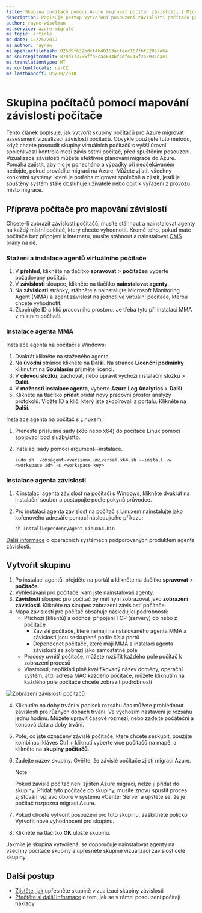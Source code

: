 ```yaml
---
title: Skupina počítačů pomocí Azure migrovat počítač závislosti | Microsoft Docs
description: Popisuje postup vytvoření posouzení závislosti počítače pomocí služby Azure migrovat.
author: rayne-wiselman
ms.service: azure-migrate
ms.topic: article
ms.date: 12/25/2017
ms.author: raynew
ms.openlocfilehash: 026d9f632bdcf4b40163acfeec167fbf22057a64
ms.sourcegitcommit: 870d372785ffa8ca46346f4dfe215f245931dae1
ms.translationtype: MT
ms.contentlocale: cs-CZ
ms.lasthandoff: 05/08/2018
---
```

# <a name="group-machines-using-machine-dependency-mapping"></a>Skupina počítačů pomocí mapování závislostí počítače

Tento článek popisuje, jak vytvořit skupiny počítačů pro [Azure migrovat](migrate-overview.md) assessment vizualizací závislosti počítačů. Obvykle použijete tuto metodu, když chcete posoudit skupiny virtuálních počítačů s vyšší úrovní spolehlivosti kontrola mezi závislostmi počítač, před spuštěním posouzení. Vizualizace závislostí můžete efektivně plánování migrace do Azure. Pomáhá zajistit, aby nic je ponecháno a výpadky při neočekávaném nedojde, pokud provádíte migraci na Azure. Můžete zjistit všechny konkrétní systémy, které je potřeba migrovat společně a zjistit, jestli je spuštěný systém stále obsluhuje uživatelé nebo dojít k vyřazení z provozu místo migrace. 


## <a name="prepare-machines-for-dependency-mapping"></a>Příprava počítače pro mapování závislostí
Chcete-li zobrazit závislosti počítačů, musíte stáhnout a nainstalovat agenty na každý místní počítač, který chcete vyhodnotit. Kromě toho, pokud máte počítače bez připojení k Internetu, musíte stáhnout a nainstalovat [OMS brány](../log-analytics/log-analytics-oms-gateway.md) na ně.

### <a name="download-and-install-the-vm-agents"></a>Stažení a instalace agentů virtuálního počítače
1. V **přehled**, klikněte na tlačítko **spravovat** > **počítače**a vyberte požadovaný počítač.
2. V **závislosti** sloupce, klikněte na tlačítko **nainstalovat agenty**. 
3. Na **závislosti** stránky, stáhněte a nainstalujte Microsoft Monitoring Agent (MMA) a agent závislost na jednotlivé virtuální počítače, kterou chcete vyhodnotit.
4. Zkopírujte ID a klíč pracovního prostoru. Je třeba tyto při instalaci MMA v místním počítači.

### <a name="install-the-mma"></a>Instalace agenta MMA

Instalace agenta na počítači s Windows:

1. Dvakrát klikněte na staženého agenta.
2. Na **úvodní** stránce klikněte na **Další**. Na stránce **Licenční podmínky** kliknutím na **Souhlasím** přijměte licenci.
3. V **cílovou složku**, zachovat, nebo upravit výchozí instalační složku > **Další**. 
4. V **možnosti instalace agenta**, vyberte **Azure Log Analytics** > **Další**. 
5. Klikněte na tlačítko **přidat** přidat nový pracovní prostor analýzy protokolů. Vložte ID a klíč, který jste zkopírovali z portálu. Klikněte na **Další**.


Instalace agenta na počítač s Linuxem:

1. Přeneste příslušné sady (x86 nebo x64) do počítače Linux pomocí spojovací bod služby/sftp.
2. Instalaci sady pomocí argument--instalace.

    ```sudo sh ./omsagent-<version>.universal.x64.sh --install -w <workspace id> -s <workspace key>```


### <a name="install-the-dependency-agent"></a>Instalace agenta závislostí
1. K instalaci agenta závislost na počítači s Windows, klikněte dvakrát na instalační soubor a postupujte podle pokynů průvodce.
2. Pro instalaci agenta závislost na počítač s Linuxem nainstalujte jako kořenového adresáře pomocí následujícího příkazu:

    ```sh InstallDependencyAgent-Linux64.bin```

[Další informace](../monitoring/monitoring-service-map-configure.md#supported-operating-systems) o operačních systémech podporovaných produktem agenta závislostí. 

## <a name="create-a-group"></a>Vytvořit skupinu

1. Po instalaci agentů, přejděte na portál a klikněte na tlačítko **spravovat** > **počítače**.
2. Vyhledávání pro počítače, kam jste nainstalovali agenty.
3. **Závislosti** sloupec pro počítač by měl nyní zobrazovat jako **zobrazení závislostí**. Klikněte na sloupec zobrazení závislostí počítače.
4. Mapa závislostí pro počítač obsahuje následující podrobnosti:
    - Příchozí (klientů) a odchozí připojení TCP (servery) do nebo z počítače
        - Závislé počítače, které nemají nainstalovaného agenta MMA a závislosti jsou seskupené podle čísla portů
        - Dependenct počítače, které mají MMA a instalaci agenta závislostí se zobrazí jako samostatné pole 
    - Procesy uvnitř počítače, můžete rozšířit každého pole počítač k zobrazení procesů
    - Vlastnosti, například plně kvalifikovaný název domény, operační systém, atd. adresa MAC každého počítače, můžete kliknutím na každého pole počítače chcete zobrazit podrobnosti

 ![Zobrazení závislostí počítačů](./media/how-to-create-group-machine-dependencies/machine-dependencies.png)

4. Kliknutím na doby trvání v popisek rozsahu čas můžete prohlédnout závislosti pro různých dobách trvání. Ve výchozím nastavení je rozsahu jednu hodinu. Můžete upravit časové rozmezí, nebo zadejte počáteční a koncová data a doby trvání.
5. Poté, co jste označený závislé počítače, které chcete seskupit, použijte kombinaci kláves Ctrl + kliknutí vyberte více počítačů na mapě, a klikněte na **skupiny počítačů**.
6. Zadejte název skupiny. Ověřte, že závislé počítače zjistí migraci Azure. 

    > [!NOTE]
    > Pokud závislé počítač není zjištěn Azure migraci, nelze ji přidat do skupiny. Přidat tyto počítače do skupiny, musíte znovu spustit proces zjišťování vpravo oboru v systému vCenter Server a ujistěte se, že je počítač rozpozná migraci Azure.  

7. Pokud chcete vytvořit posouzení pro tuto skupinu, zaškrtněte políčko Vytvořit nové vyhodnocení pro skupinu.
8. Klikněte na tlačítko **OK** uložte skupinu.

Jakmile je skupina vytvořená, se doporučuje nainstalovat agenty na všechny počítače skupiny a upřesněte skupině vizualizací závislost celé skupiny.

## <a name="next-steps"></a>Další postup

- [Zjistěte, jak](how-to-create-group-dependencies.md) upřesněte skupině vizualizací skupiny závislosti
- [Přečtěte si další informace](concepts-assessment-calculation.md) o tom, jak se v rámci posouzení počítají náklady.
